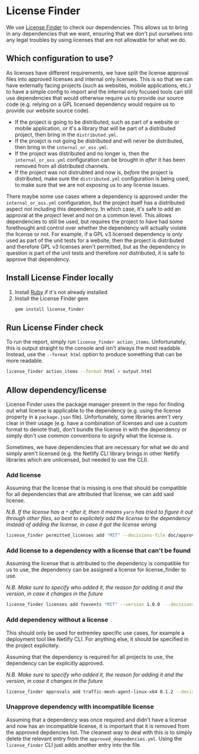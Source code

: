 # License Finder

We use [License Finder](https://github.com/pivotal/LicenseFinder) to check our dependencies. This allows us to bring in any dependencies that we want, ensuring that we don't put ourselves into any legal troubles by using licenses that are not allowable for what we do.

## Which configuration to use?

As licenses have different requirements, we have split the license approval files into approved licenses and internal only licenses. This is so that we can have externally facing projects (such as websites, mobile applications, etc.) to have a simple config to import and the internal only focused tools can still use dependencies that would otherwise require us to provide our source code (e.g. relying on a GPL licensed dependency would require us to provide our website source code).

- If the project is going to be distributed, such as part of a website or mobile application, or it's a library that will be part of a distributed project, then bring in the `distributed.yml`.
- If the proejct is not going be distributed and will never be distributed, then bring in the `internal_or_oss.yml`.
- If the project was distributed and no longer is, then the `internal_or_oss.yml` configuration can be brought in _after_ it has been removed from all distributed channels.
- If the project was not distrubted and now is, _before_ the project is distributed, make sure the `distributed.yml` configuration is being used, to make sure that we are not exposing us to any license issues.

There maybe some use cases where a dependency is approved under the `internal_or_oss.yml` configuration, but the project itself has a distributed aspect _not_ including this dependency. In which case, it's safe to add an approval at the _project_ level and _not_ on a common level. This allows dependencies to still be used, but requires the project to have had some forethought and control over whether the dependency will actually violate the license or not. For example, if a GPL v3 licensed dependency is _only_ used as part of the unit tests for a website, then the project is distributed and therefore GPL v3 licenses aren't permitted, but as the dependency in question is part of the unit tests and therefore _not_ distributed, it is safe to approve that dependency.

## Install License Finder locally

1. Install [Ruby](https://www.ruby-lang.org/en/) if it's not already installed
2. Install the License Finder gem
   ```bash
   gem install license_finder
   ```

## Run License Finder check

To run the report, simply run `license_finder action_items`. Unfortunately, this is output straight to the console and isn't always the most readable. Instead, use the `--format html` option to produce something that can be more readable.

```bash
license_finder action_items --format html > output.html
```

## Allow dependency/license

License Finder uses the package manager present in the repo for finding out what license is applicable to the dependency (e.g. using the license property in a `package.json` file). Unfortunately, some libraries aren't very clear in their usage (e.g. have a combination of licenses and use a custom format to denote that), don't bundle the license in with the dependency or simply don't use common conventions to signify what the license is.

Sometimes, we have dependencies that are necessary for what we do and simply aren't licensed (e.g. the Netlify CLI library brings in other Netlify libraries which are unlicensed, but needed to use the CLI).

### Add license

Assuming that the license that is missing is one that should be compatible for all dependencies that are attributed that license, we can add said license.

_N.B. If the license has a `*` after it, then it means `yarn` has tried to figure it out through other files, so best to explicitely add the license to the dependency instead of adding the license, in case it got the license wrong_

```bash
license_finder permitted_licenses add "MIT" --decisions-file doc/approved_licenses.yml --who "Benjamin Sproule" --why "Compatible license"
```

### Add license to a dependency with a license that can't be found

Assuming the license that is attributed to the dependency is compatible for us to use, the dependency can be assigned a license for license_finder to use.

_N.B. Make sure to specify who added it, the reason for adding it and the version, in case it changes in the future_

```bash
license_finder licenses add fsevents "MIT" --version 1.0.0  --decisions-file doc/fixed_dependency_licenses.yml --who "Benjamin Sproule" --why "Later versions added license"
```

### Add dependency without a license

This should only be used for extremley specific use cases, for example a deployment tool like Netlify CLI. For anything else, it should be specified in the project explicitely.

Assuming that the dependency is required for all projects to use, the dependency can be explicitly approved.

_N.B. Make sure to specify who added it, the reason for adding it and the version, in case it changes in the future_

```bash
license_finder approvals add traffic-mesh-agent-linux-x64 0.1.2 --decisions-file doc/approved_dependencies.yml --who "Benjamin Sproule" --why "license_finder can't access the repo (required by Netlify CLI)"
```

### Unapprove dependency with incompatible license

Assuming that a dependency was once required and didn't have a license and now has an incompatible license, it is important that it is removed from the approved depdencies list. The cleanest way to deal with this is to simply delete the relevant entry from the `approved_dependencies.yml`. Using the `license_finder` CLI just adds another entry into the file.
